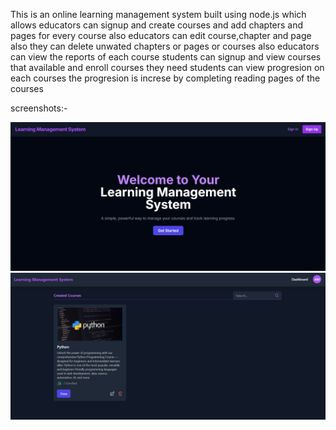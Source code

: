 This is an online learning management system built using node.js which allows
educators can signup and create courses and add chapters and pages for every course
also educators can edit course,chapter and page also they can delete unwated chapters or pages or courses
also educators can view the reports of each course
students can signup and view courses that available
and enroll courses they need
students can view progresion on each courses 
the progresion is increse by completing reading pages of the courses

screenshots:-

![home page](https://github.com/ama1t/LearningManagementSystem/blob/main/Screenshot%202025-07-03%20202544.png)
![educator course page](https://github.com/ama1t/LearningManagementSystem/blob/main/Screenshot%202025-07-03%20203116.png)
